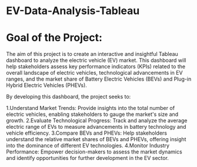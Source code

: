 # EV-Data-Analysis-Tableau




# Goal of the Project:
The aim of this project is to create an interactive and insightful Tableau dashboard to analyze the electric vehicle (EV) market. This dashboard will help stakeholders assess key performance indicators (KPIs) related to the overall landscape of electric vehicles, technological advancements in EV ranges, and the market share of Battery Electric Vehicles (BEVs) and Plug-in Hybrid Electric Vehicles (PHEVs).

By developing this dashboard, the project seeks to:

1.Understand Market Trends: Provide insights into the total number of electric vehicles, enabling stakeholders to gauge the market's size and growth.
2.Evaluate Technological Progress: Track and analyze the average electric range of EVs to measure advancements in battery technology and vehicle efficiency.
3.Compare BEVs and PHEVs: Help stakeholders understand the relative market shares of BEVs and PHEVs, offering insight into the dominance of different EV technologies.
4.Monitor Industry Performance: Empower decision-makers to assess the market dynamics and identify opportunities for further development in the EV sector.
